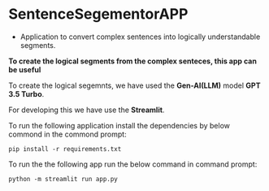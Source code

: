 # SentenceSegementorAPP
* Application to convert complex sentences into logically understandable segments.

**To create the logical segments from the complex senteces, this app can be useful**

To create the logical segemnts, we have used the **Gen-AI(LLM)** model **GPT 3.5 Turbo**.

For developing this we have use the **Streamlit**. 

To run the following application install the dependencies by below commond in the commond prompt:

`pip install -r requirements.txt`

To run the the following app run the below command in command prompt:

`python -m streamlit run app.py`

